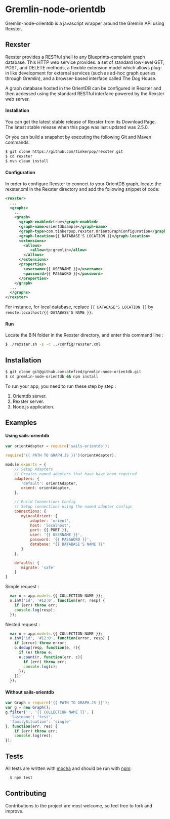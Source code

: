 # Gremlin-node-orientdb

Gremlin-node-orientdb is a javascript wrapper around the Gremlin API using Rexster.

## Rexster

Rexster provides a RESTful shell to any Blueprints-complaint graph database. This HTTP web service provides: a set of standard low-level GET, POST, and DELETE methods, a flexible extension model which allows plug-in like development for external services (such as ad-hoc graph queries through Gremlin), and a browser-based interface called The Dog House.

A graph database hosted in the OrientDB can be configured in Rexster and then accessed using the standard RESTful interface powered by the Rexster web server.

#### Installation

You can get the latest stable release of Rexster from its Download Page. The latest stable release when this page was last updated was 2.5.0.

Or you can build a snapshot by executing the following Git and Maven commands:

```bash
$ git clone https://github.com/tinkerpop/rexster.git
$ cd rexster
$ mvn clean install
```

#### Configuration

In order to configure Rexster to connect to your OrientDB graph, locate the rexster.xml in the Rexster directory and add the following snippet of code:

```xml
<rexster>
  ...
  <graphs>
    ...
    <graph>
      <graph-enabled>true</graph-enabled>
      <graph-name>orientdbsample</graph-name>
      <graph-type>com.tinkerpop.rexster.OrientGraphConfiguration</graph-type>
      <graph-location>{{ DATABASE'S LOCATION }}</graph-location>
      <extensions>
        <allows>
           <allow>tp:gremlin</allow>
        </allows>
      </extensions>
      <properties>
        <username>{{ USERNAME }}</username>
        <password>{{ PASSWORD }}</password>
      </properties>
    </graph>
  ...
  </graphs>
</rexster>
```
For instance, for local database, replace `{{ DATABASE'S LOCATION }}` by `remote:localhost/{{ DATABASE'S NAME }}`.

#### Run

Locate the BIN folder in the Rexster directory, and enter this command line :

```bash
$ ./rexster.sh -s -c ../config/rexster.xml 
```

## Installation

```bash
$ git clone git@github.com:atefzed/gremlin-node-orientdb.git
$ cd gremlin-node-orientdb && npm install
```

To run your app, you need to run these step by step :

1. Orientdb server.
2. Rexster server.
3. Node.js application.

## Examples

#### Using sails-orientdb

```javascript
var orientAdapter = require('sails-orientdb');

require('{{ PATH TO GRAPH.JS }}')(orientAdapter);

module.exports = {
  	// Setup Adapters
  	// Creates named adapters that have have been required
	adapters: {
	   'default': orientAdapter,
	   orient: orientAdapter,
	},

	// Build Connections Config
	// Setup connections using the named adapter configs
	connections: {
	   myLocalOrient: {
		   adapter: 'orient',
		   host: 'localhost',
		   port: {{ PORT }},
		   user: '{{ USERNAME }}',
		   password: '{{ PASSWORD }}',
		   database: "{{ DATABASE'S NAME }}"
	   }
	},

	defaults: {
	   migrate: 'safe'
	}
}
```

Simple request :

```javascript
  var o = app.models.{{ COLLECTION NAME }};
  o.inV('id', '#12:0', function(err, resp) {
    if (err) throw err;
    console.log(resp);
  });
```

Nested request :

```javascript
  var o = app.models.{{ COLLECTION NAME }};
  o.inV('id', '#12:0', function(error, resp) {
    if (error) throw error;
    o.dedup(resp, function(e, r){
      if (e) throw e;
      o.count(r, function(err, c){
        if (err) throw err;
        console.log(c);
      });
    });
  });
```


#### Without sails-orientdb

```javascript
var Graph = require('{{ PATH TO GRAPH.JS }}');
var g = new Graph();
g.filter('', '{{ COLLECTION NAME }}', {
  'lastname': 'test',
  'familySituation': 'single'
}, function(err, res) {
    if (err) throw err;
    console.log(res);
});
```

## Tests

All tests are written with [mocha](http://visionmedia.github.com/mocha/) and should be run with [npm](http://npmjs.org):

``` bash
  $ npm test
```

## Contributing

Contributions to the project are most welcome, so feel free to fork and improve.
